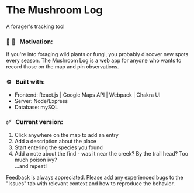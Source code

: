 # The Mushroom Log
A forager's tracking tool

### :mushroom: :herb: &nbsp; Motivation:
If you're into foraging wild plants or fungi, you probably discover new spots every season. The Mushroom Log is a web app for anyone who wants to record those on the map and pin observations.

### :gear: &nbsp; Built with:
- Frontend: React.js | Google Maps API | Webpack | Chakra UI
- Server: Node/Express
- Database: mySQL

###  :white_check_mark: &nbsp; Current version:
1. Click anywhere on the map to add an entry
2. Add a description about the place
3. Start entering the species you found
4. Add a note about the find - was it near the creek? By the trail head? Too much poison ivy? <br />
...and repeat!

Feedback is always appreciated. Please add any experienced bugs to the "Issues" tab with relevant context and how to reproduce the behavior.
